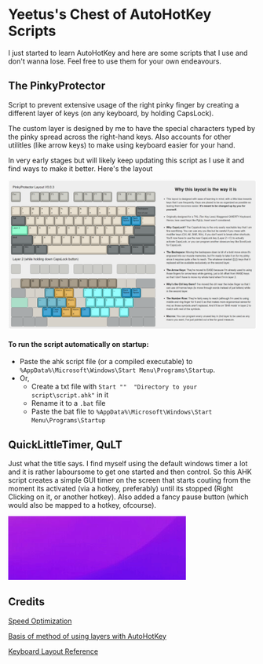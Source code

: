# Yeetus's Chest of AutoHotKey Scripts
I just started to learn AutoHotKey and here are some scripts that I use and don't wanna lose. Feel free to use them for your own endeavours.



## The PinkyProtector
Script to prevent extensive usage of the right pinky finger by creating a different layer of keys (on any keyboard, by holding CapsLock). 

The custom layer is designed by me to have the special characters typed by the pinky spread across the right-hand keys. Also accounts for other utilitles (like arrow keys) to make using keyboard easier for your hand. 

In very early stages but will likely keep updating this script as I use it and find ways to make it better. Here's the layout

![PinkyProtector](PinkyProtector/Keyboard_Layouts/PinkyProtector.png)


#### To run the script automatically on startup:

- Paste the ahk script file (or a compiled executable) to `%AppData%\Microsoft\Windows\Start Menu\Programs\Startup`. 
- Or,
    - Create a txt file with `Start ""  "Directory to your script\script.ahk"` in it
    - Rename it to a `.bat` file
    - Paste the bat file to `%AppData%\Microsoft\Windows\Start Menu\Programs\Startup`

## QuickLittleTimer, QuLT
Just what the title says. I find myself using the default windows timer a lot and it is rather laboursome to get one started and then control. So this AHK script creates a simple GUI timer on the screen that starts couting from the moment its activated (via a hotkey, preferably) until its stopped (Right Clicking on it, or another hotkey). Also added a fancy pause button (which would also be mapped to a hotkey, ofcourse).

![QuickLittleTimer](QuLT/QuLT.gif) 

## Credits
[Speed Optimization](https://www.autohotkey.com/boards/viewtopic.php?t=6413)

[Basis of method of using layers with AutoHotKey](https://www.autohotkey.com/boards/viewtopic.php?t=20661)

[Keyboard Layout Reference](http://www.keyboard-layout-editor.com/#/gists/016b11b6fc11fa1cb9306338a26e71f9)


